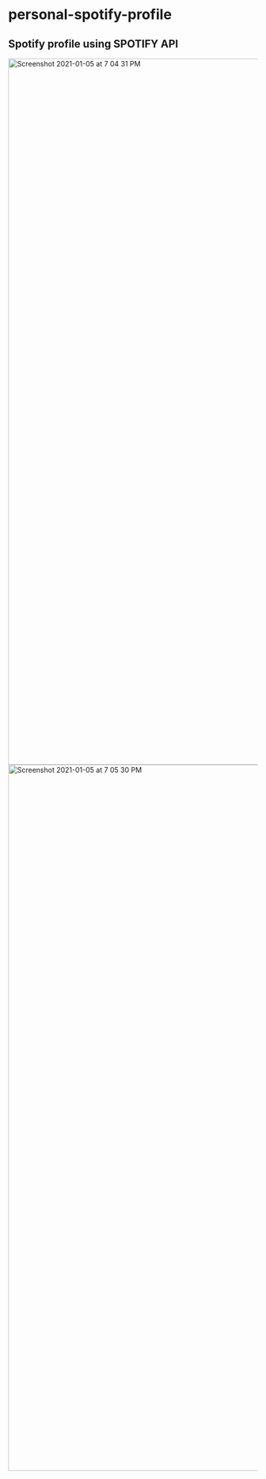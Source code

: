 # personal-spotify-profile


## Spotify profile using SPOTIFY API


<img width="1427" alt="Screenshot 2021-01-05 at 7 04 31 PM" src="https://user-images.githubusercontent.com/72615608/103687890-e8835600-4f88-11eb-99dd-d67437cb46dd.png">
<img width="1427" alt="Screenshot 2021-01-05 at 7 05 30 PM" src="https://user-images.githubusercontent.com/72615608/103687945-0355ca80-4f89-11eb-96aa-8d8bc81e2beb.png">

